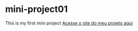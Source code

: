 # mini-project01
This is my first mini project
<a href="link: https://spectorprime.github.io/mini-project01/" target="_blank">Acesse o site do meu projeto aqui</a>
